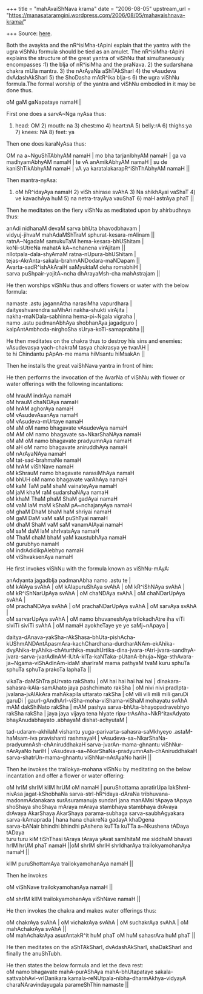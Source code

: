 +++
title = "mahAvaiShNava krama"
date = "2006-08-05"
upstream_url = "https://manasataramgini.wordpress.com/2006/08/05/mahavaishnava-krama/"

+++
Source: [here](https://manasataramgini.wordpress.com/2006/08/05/mahavaishnava-krama/).



Both the avaykta and the nR^isiMha-tApini explain that the yantra with the ugra viShNu formula should be tied as an amulet. The nR^isiMha-tApini explains the structure of the great yantra of viShNu that simultaneously encompasses :1) the bIja of nR^isiMha and the praNava. 2) the sudarshana chakra mUla mantra. 3) the nArAyaNa aShTAkSharI 4) the vAsudeva dvAdashAkSharI 5) the ShoDasha mAtR^ika bIja-s 6) the ugra viShNu formula.The formal worship of the yantra and viShNu embodied in it may be done thus.

oM gaM gaNapataye namaH \|

First one does a sarvA\~Nga nyAsa thus:  
1) head: OM 2) mouth: na 3) chest:mo 4) heart:nA 5) belly:rA 6) thighs:ya 7) knees: NA 8) feet: ya

Then one does karaNyAsa thus:

OM na a\~NguShTAbhyAM namaH \| mo bha tarjanIbhyAM namaH \| ga va madhyamAbhyAM namaH \| te vA anAmikAbhyAM namaH \| su de kaniShTikAbhyAM namaH \| vA ya karatalakarapR^iShThAbhyAM namaH \|\|

Then mantra-nyAsa:

1) oM hR^idayAya namaH 2) viSh shirase svAhA 3) Na shikhAyai vaShaT 4) ve kavachAya huM 5) na netra-trayAya vauShaT 6) maH astrAya phaT \|\|

Then he meditates on the fiery viShNu as meditated upon by ahirbudhnya thus:

anAdi nidhanaM devaM sarva bhUta bhavodbhavam \|  
vidyuj-jihvaM mahAdaMShTraM sphurat-kesara-mAlinam \|\|  
ratnA\~NgadaM samukuTaM hema-kesara-bhUShitam \|  
koNi-sUtreNa mahatA kA\~nchanena virAjitam \|\|  
nIlotpala-dala-shyAmaM ratna-nUpura-bhUShitam \|  
tejas-AkrAnta-sakala-brahmANDodara-maNDapam \|\|  
Avarta-sadR^ishAkAraiH saMyuktaM deha romabhiH \|  
sarva puShpair-yojitA\~ncha dhArayaMsh-cha mahAstrajam \|\|

He then worships viShNu thus and offers flowers or water with the below formula:

namaste .astu jagannAtha narasiMha vapurdhara \|  
daityeshvarendra saMhAri nakha-shukti virAjita \|  
nakha-maNDala-sabhinna hema-pi\~Ngala vigraha \|  
namo .astu padmanAbhAya shobhanAya jagadguro \|  
kalpAntAmbhoda-nirghoSha sUrya-koTi-samaprabha \|\|

He then meditates on the chakra thus to destroy his sins and enemies:  
vAsudevasya yach-chakraM tasya chakrasya ye tvarAH \|  
te hi Chindantu pApAn-me mama hiMsantu hiMsakAn \|\|

Then he installs the great vaiShNava yantra in front of him:

He then performs the invocation of the AvarNa of viShNu with flower or water offerings with the following incantations:

oM hrauM indrAya namaH  
oM hrauM chaNDAya namaH  
oM hrAM aghorAya namaH  
oM vAsudevAsanAya namaH  
oM vAsudeva-mUrtaye namaH  
oM aM oM namo bhagavate vAsudevAya namaH  
oM AM oM namo bhagavate sa\~NkarShaNAya namaH  
oM aM oM namo bhagavate pradyumnAya namaH  
oM aH oM namo bhagavate aniruddhAya namaH  
oM nArAyaNAya namaH  
oM tat-sad-brahmaNe namaH  
oM hrAM viShNave namaH  
oM kShrauM namo bhagavate narasiMhAya namaH  
oM bhUH oM namo bhagavate varAhAya namaH  
oM kaM TaM paM shaM vainateyAya namaH  
oM jaM khaM raM sudarshaNAya namaH  
oM khaM ThaM phaM ShaM gadAyai namaH  
oM vaM laM maM kShaM pA\~nchajanyAya namaH  
oM ghaM DhaM bhaM haM shriyai namaH  
oM gaM DaM vaM saM puShTyai namaH  
oM dhaM ShaM vaM saM vanamAlAyai namaH  
oM saM daM laM shrIvatsAya namaH  
oM ThaM chaM bhaM yaM kaustubhAya namaH  
oM gurubhyo namaH  
oM indrAdidikpAlebhyo namaH  
oM viShvaksenAya namaH

He first invokes viShNu with the formula known as viShNu-mAyA:

anAdyanta jagadbIja padmanAbha namo .astu te \|  
oM kAlAya svAhA \| oM kAlapuruShAya svAhA \| oM kR^iShNAya svAhA \|  
oM kR^iShNarUpAya svAhA \| oM chaNDAya svAhA \| oM chaNDarUpAya svAhA \|  
oM prachaNDAya svAhA \| oM prachaNDarUpAya svAhA \| oM sarvAya svAhA \|  
oM sarvarUpAya svAhA \| oM namo bhuvaneshAya trilokadhAtre iha viTi siviTi siviTi svAhA \| oM namaH ayokheTaye ye ye saMj\~nApaya \|

daitya-dAnava-yakSha-rAkShasa-bhUta-pishAcha-kUShmANDAntApasmAra-kachChardhana-durdharANAm-ekAhika-dvyAhika-tryAhika-chAturthika-mauhUrtika-dina-jvara-rAtri-jvara-sandhyA-jvara-sarva-jvarAdInAM-lUtA-kITa-kaNTaka-pUtanA-bhuja\~Nga-sthAvara-ja\~Ngama-viShAdInAm-idaM sharIraM mama pathyaM tvaM kuru sphuTa sphuTa sphuTa prakoTa laphaTa \|\|

vikaTa-daMShTra pUrvato rakShatu \| oM hai hai hai hai hai \| dinakara-sahasra-kAla-samAhato jaya pashchimato rakSha \| oM nivi nivi pradIpta-jvalana-jvAlAkAra mahAkapila uttarato rakSha \| oM vili vili mili mili garuDi garuDi \| gaurI-gAndhArI-viSha-moha-viShama-viShaM mohayatu svAhA mAM dakShiNato rakSha \| mAM pashya sarva-bhUta-bhayopadravebhyo rakSha rakSha \| jaya jaya vijaya tena hIyate ripu-trAsAha\~NkR^itavAdyato bhayAnudabhayato .abhayaM dishat-achyutaM \|

tad-udaram-akhilaM vishantu yuga-parivarta-sahasra-saMkhyeyo .astaM-haMsam-iva pravishanti rashmayaH \| vAsudeva-sa\~NkarShaNa-pradyumnAsh-chAniruddhakaH sarva-jvarAn-mama-ghnantu viShNur-nArAyaNo hariH \| vAsudeva-sa\~NkarShaNa-pradyumnAsh-chAniruddhakaH sarva-shatrUn-mama-ghnantu viShNur-nArAyaNo hariH \|\|

Then he invokes the trailokya-mohana viShNu by meditating on the below incantation and offer a flower or water offering:

oM hrIM shrIM klIM hrUM oM namaH \| puruShottama apratirUpa lakShmI-nivAsa jagat-kShobhaNa sarva-strI-hR^idaya-dAraNa tribhuvana-madonmAdanakara surAsuramanuja sundarI jana manAMsi tApaya tApaya shoShaya shoShaya mAraya mAraya stambhaya stambhaya drAvaya drAvaya AkarShaya AkarShaya parama-subhaga sarva-saubhAgyakara sarva-kAmaprada \| hana hana chakreNa gadayA khaDgena  
sarva-bANair bhindhi bhindhi pAshena kuTTa kuTTa a\~Nkushena tADaya tADaya  
turu turu kiM tiShThasi tAraya tAraya yAvat samIhitaM me siddhaM bhavati hrIM hrUM phaT namaH \|\|oM shrIM shrIH shrIdharAya trailokyamohanAya namaH \|\|

klIM puruShottamAya trailokyamohanAya namaH \|\|

Then he invokes

oM viShNave trailokyamohanAya namaH \|\|

oM shrIM klIM trailokyamohanAya viShNave namaH \|\|

  
He then invokes the chakra and makes water offerings thus:

oM chakrAya svAhA \| oM vichakrAya svAhA \| oM suchakrAya svAhA \| oM  
mahAchakrAya svAhA \|\|  
oM mahAchakrAya asurAntakR^it huM phaT oM huM sahasrAra huM phaT \|\|

He then meditates on the aShTAkSharI, dvAdashAkSharI, shaDakSharI and finally the anuShTubh.

He then states the below formula and let the deva rest:  
oM namo bhagavate mahA-purAShAya mahA-bhUtapataye sakala- sattvabhAvi-vrIDanikara kamala-reNUtpala-nibha-dharmAkhya-vidyayA charaNAravindayugala parameShThin namaste \|\|

